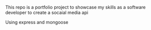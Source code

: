 This repo is a portfolio project to showcase my skills as a software developer to create a socaial media api

Using express and mongoose